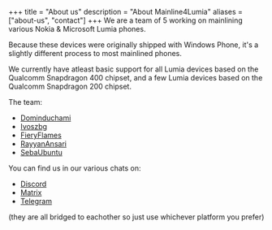 +++
title = "About us"
description = "About Mainline4Lumia"
aliases = ["about-us", "contact"]
+++
We are a team of 5 working on mainlining various Nokia & Microsoft Lumia phones.

Because these devices were originally shipped with Windows Phone, it's a slightly different process to most mainlined phones.

We currently have atleast basic support for all Lumia devices based on the Qualcomm Snapdragon 400 chipset, and a few Lumia devices based on the Qualcomm Snapdragon 200 chipset.

The team:

- [Dominduchami](https://github.com/Dominduchami) 
- [Ivoszbg](https://github.com/Ivoszbg)
- [FieryFlames](https://github.com/FieryFlames)
- [RayyanAnsari](https://github.com/RayyanAnsari)
- [SebaUbuntu](https://github.com/SebaUbuntu)

You can find us in our various chats on:

- [Discord](https://discord.gg/BeSMkqPrWm)
- [Matrix](https://matrix.to/#/#mainline4lumia:matrix.org)
- [Telegram](https://t.me/mainline4lumia)

(they are all bridged to eachother so just use whichever platform you prefer)
